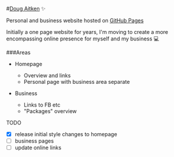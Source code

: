 #[Doug Aitken](https://dougaitken.co.uk) :sparkles:

Personal and business website hosted on [GitHub Pages](https://pages.github.com)

Initially a one page website for years, I'm moving to create a more encompassing online presence for myself and my business :computer:

###Areas

* Homepage
  * Overview and links
  * Personal page with business area separate

* Business
  * Links to FB etc
  * "Packages" overview


TODO
- [x] release initial style changes to homepage
- [ ] business pages
- [ ] update online links
